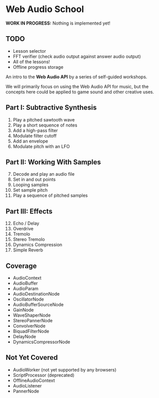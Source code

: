 Web Audio School
===

**WORK IN PROGRESS:** Nothing is implemented yet!

## TODO

- Lesson selector
- FFT verifier (check audio output against answer audio output)
- All of the lessons!
- Offline progress storage

An intro to the **Web Audio API** by a series of self-guided workshops.

We will primarily focus on using the Web Audio API for music, but the concepts here could be applied to game sound and other creative uses.

## Part I: Subtractive Synthesis

1. Play a pitched sawtooth wave
2. Play a short sequence of notes
3. Add a high-pass filter
4. Modulate filter cutoff
5. Add an envelope
6. Modulate pitch with an LFO

## Part II: Working With Samples

7. Decode and play an audio file
8. Set in and out points
9. Looping samples
10. Set sample pitch
11. Play a sequence of pitched samples

## Part III: Effects

12. Echo / Delay
13. Overdrive
14. Tremolo
15. Stereo Tremolo
16. Dynamics Compression
17. Simple Reverb

## Coverage

- AudioContext
- AudioBuffer
- AudioParam
- AudioDestinationNode
- OscillatorNode
- AudioBufferSourceNode
- GainNode
- WaveShaperNode
- StereoPannerNode
- ConvolverNode
- BiquadFilterNode
- DelayNode
- DynamicsCompressorNode

## Not Yet Covered

- AudioWorker (not yet supported by any browsers)
- ScriptProcessor (deprecated)
- OfflineAudioContext
- AudioListener
- PannerNode

